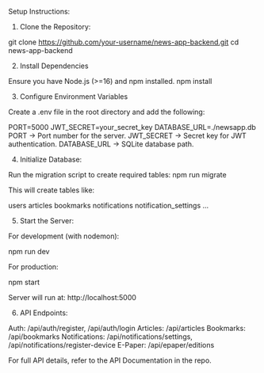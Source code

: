 Setup Instructions:

1. Clone the Repository:

git clone https://github.com/your-username/news-app-backend.git
cd news-app-backend

2. Install Dependencies

Ensure you have Node.js (>=16) and npm installed.
npm install

3. Configure Environment Variables

Create a .env file in the root directory and add the following:

PORT=5000
JWT_SECRET=your_secret_key
DATABASE_URL=./newsapp.db
PORT → Port number for the server.
JWT_SECRET → Secret key for JWT authentication.
DATABASE_URL → SQLite database path.

4. Initialize Database:

Run the migration script to create required tables:
npm run migrate

This will create tables like:

users
articles
bookmarks
notifications
notification_settings ...

5. Start the Server:

For development (with nodemon):

npm run dev

For production:

npm start

Server will run at:
http://localhost:5000

6. API Endpoints:

Auth: /api/auth/register, /api/auth/login
Articles: /api/articles
Bookmarks: /api/bookmarks
Notifications: /api/notifications/settings, /api/notifications/register-device
E-Paper: /api/epaper/editions

For full API details, refer to the API Documentation in the repo.
